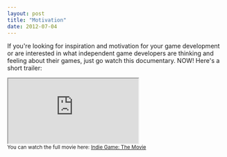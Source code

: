 ```yaml
---
layout: post
title: "Motivation"
date: 2012-07-04
---
```

If you're looking for inspiration and motivation for your game development or are interested in what independent game developers are thinking and feeling about their games, just go watch this documentary. NOW! Here's a short trailer:

<div class="thumbnail">
  <div class="embed-responsive embed-responsive-16by9">
    <iframe class="embed-responsive-item" src="https://www.youtube.com/embed/GhaT78i1x2M"></iframe>
  </div>
  <div class="caption">
    <small>You can watch the full movie here: <a href="http://buy.indiegamethemovie.com/" title="Indie Game: The Movie">Indie Game: The Movie</a></small>
  </div>
</div>
